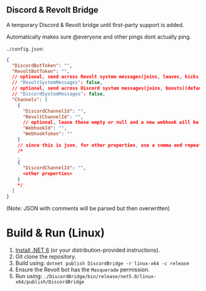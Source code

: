## Discord & Revolt Bridge
A temporary Discord & Revolt bridge until first-party support is added.

Automatically makes sure @everyone and other pings dont actually ping.

`./config.json`:
```json
{
  "DiscordBotToken": "",
  "RevoltBotToken": "",
  // optional, send across Revolt system messages(joins, leaves, kicks, bans, etc.)(default: true)
  // "RevoltSystemMessages": false,
  // optional, send across Discord system messages(joins, boosts)(default: true)
  // "DiscordSystemMessages": false,
  "Channels": [
    {
      "DiscordChannelId": "",
      "RevoltChannelId": "",
      // optional, leave these empty or null and a new webhook will be created or reused automatically(Discord bot account must have the "Manage Webhooks" permission)
      "WebhookId": "",
      "WebhookToken": ""
    }
    // since this is json, for other properties, use a comma and repeat the object before like so:
    /*
    ,
    {
      "DiscordChannelId": "",
      <other properties>
    }
    */
  ]
}
```
(Note: JSON with comments will be parsed but then overwritten)

# Build & Run (Linux)

1. [Install .NET 6](https://docs.microsoft.com/en-us/dotnet/core/install/linux) (or your distribution-provided instructions).
2. Git clone the repository.
3. Build using: `dotnet publish DiscordBridge -r linux-x64 -c release`
4. Ensure the Revolt bot has the `Masquerade` permission.
5. Run using: `./DiscordBridge/bin/release/net5.0/linux-x64/publish/DiscordBridge`
